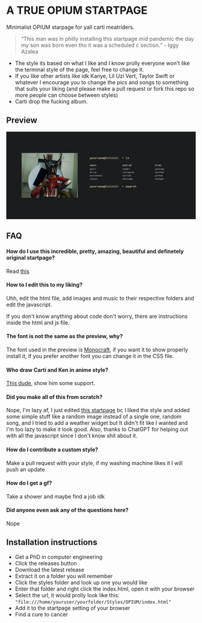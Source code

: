 
# A TRUE OPIUM STARTPAGE

Minimalist OPIUM starpage for yall carti meatriders.

> “This man was in philly installing this startpage mid pandemic the day my son was born even tho it was a scheduled c section.“ - Iggy Azalea

- The style its based on what I like and I know prolly everyone won't like the terminal style of the page, feel free to change it.
- If you like other artists like idk Kanye, Lil Uzi Vert, Taylor Swift or whatever I encourage you to change the pics and songs to something that suits your liking (and please make a pull request or fork this repo so more people can choose between styles)
- Carti drop the fucking album.
## Preview

![img1](https://github.com/ImxTreme21/Startpage-OPIUM/blob/main/preview/img1.png)

## FAQ

#### How  do I use this incredible, pretty, amazing, beautiful and definetely original startpage?

Read [this](https://github.com/ImxTreme21/Startpage-OPIUM/tree/main?tab=readme-ov-file#installation-instructions)

#### How to I edit this to my liking?

Uhh, edit the html file, add images and music to their respective folders and edit the javascript.

If you don't know anything about code don't worry, there are instructions inside the html and js file.

#### The font is not the same as the preview, why?

The font used in the preview is [Monocraft](https://github.com/IdreesInc/Monocraft), if you want it to show properly install it, if you prefer another font you can change it in the CSS file.

#### Who draw Carti and Ken in anime style?

[This dude](https://www.instagram.com/yukimura.exe/?img_index=1), show him some support.

#### Did you make all of this from scratch?

Nope, I'm lazy af, I just edited [this startpage](https://github.com/ycatsh/boring-fox) bc I liked the style and added some simple stuff like a random image instead of a single one, random song, and I tried to add a weather widget but It didn't fit like I wanted and I'm too lazy to make it look good. Also, thanks to ChatGPT for helping out with all the javascript since I don't know shit about it.

#### How do I contribute a custom style?

Make a pull request with your style, if my washing machine likes it I will push an update

#### How do I get a gf?

Take a shower and maybe find a job idk

#### Did anyone even ask any of the questions here?

Nope

## Installation instructions

- Get a PhD in computer engineering
- Click the releases button
- Download the latest release
- Extract it on a folder you will remember
- Click the styles folder and look up one you would like
- Enter that folder and right click the index.html, open it with your browser
- Select the url, it would prolly look like this:  
  ```"file:///home/youruser/yourfolder/Styles/OPIUM/index.html"```
- Add it to the startpage setting of your browser
- Find a cure to cancer
